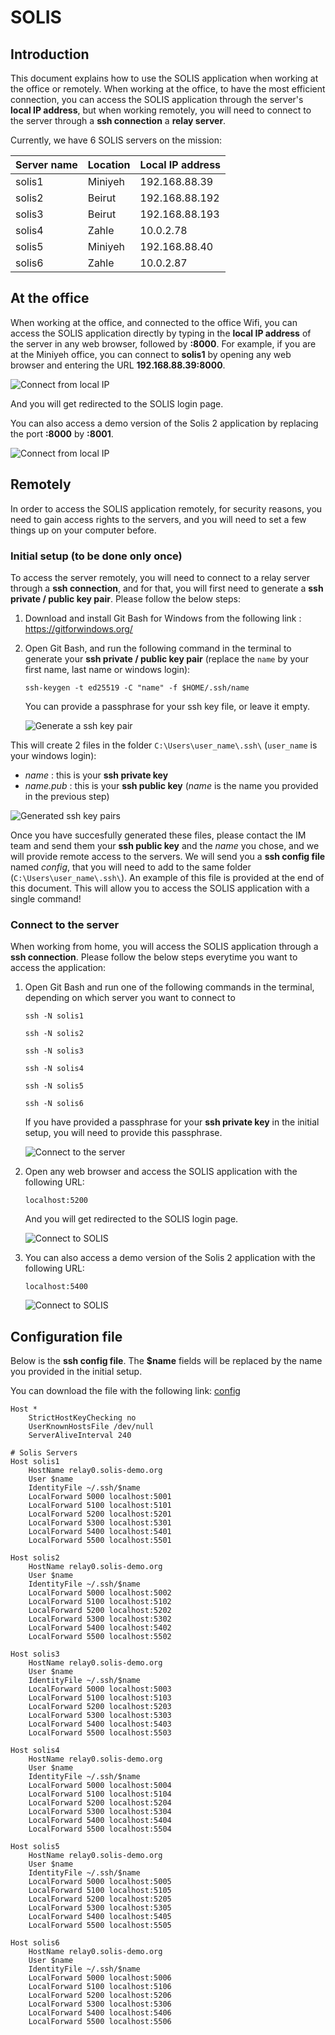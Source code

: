 # SOLIS

## Introduction

This document explains how to use the SOLIS application when working at the office or remotely.
When working at the office, to have the most efficient connection, you can access the SOLIS application through the server's **local IP address**, but when working remotely, you will need to connect to the server through a **ssh connection** a **relay server**.

Currently, we have 6 SOLIS servers on the mission:

| Server name | Location | Local IP address |
| ----------- | -------- | ---------------- |
| solis1      | Miniyeh  | 192.168.88.39    |
| solis2      | Beirut   | 192.168.88.192   |
| solis3      | Beirut   | 192.168.88.193   |
| solis4      | Zahle    | 10.0.2.78        |
| solis5      | Miniyeh  | 192.168.88.40    |
| solis6      | Zahle    | 10.0.2.87        |

## At the office

When working at the office, and connected to the office Wifi, you can access the SOLIS application directly by typing in the **local IP address** of the server in any web browser, followed by **:8000**.
For example, if you are at the Miniyeh office, you can connect to **solis1** by opening any web browser and entering the URL **192.168.88.39:8000**.

![Connect from local IP](connect_to_solis_1.png "Connect from local IP")

And you will get redirected to the SOLIS login page.

You can also access a demo version of the Solis 2 application by replacing the port **:8000** by **:8001**.

![Connect from local IP](connect_to_solis_1_1.png "Connect from local IP")

## Remotely

In order to access the SOLIS application remotely, for security reasons, you need to gain access rights to the servers, and you will need to set a few things up on your computer before.

### Initial setup (to be done only once)

To access the server remotely, you will need to connect to a relay server through a **ssh connection**, and for that, you will first need to generate a **ssh private / public key pair**.
Please follow the below steps:

1. Download and install Git Bash for Windows from the following link : <https://gitforwindows.org/>
2. Open Git Bash, and run the following command in the terminal to generate your **ssh private / public key pair** (replace the `name` by your first name, last name or windows login):

   `ssh-keygen -t ed25519 -C "name" -f $HOME/.ssh/name`

   You can provide a passphrase for your ssh key file, or leave it empty.

   ![Generate a ssh key pair](connect_to_solis_2.png "Generate a ssh key pair")

This will create 2 files in the folder `C:\Users\user_name\.ssh\` (`user_name` is your windows login):

- _name_ : this is your **ssh private key**
- _name.pub_ : this is your **ssh public key**
  (_name_ is the name you provided in the previous step)

![Generated ssh key pairs](connect_to_solis_3.png "Generated ssh key pairs")

Once you have succesfully generated these files, please contact the IM team and send them your **ssh public key** and the _name_ you chose, and we will provide remote access to the servers.
We will send you a **ssh config file** named _config_, that you will need to add to the same folder (`C:\Users\user_name\.ssh\`). An example of this file is provided at the end of this document.
This will allow you to access the SOLIS application with a single command!

### Connect to the server

When working from home, you will access the SOLIS application through a **ssh connection**. Please follow the below steps everytime you want to access the application:

1. Open Git Bash and run one of the following commands in the terminal, depending on which server you want to connect to

   `ssh -N solis1`

   `ssh -N solis2`

   `ssh -N solis3`

   `ssh -N solis4`

   `ssh -N solis5`

   `ssh -N solis6`

   If you have provided a passphrase for your **ssh private key** in the initial setup, you will need to provide this passphrase.

   ![Connect to the server](connect_to_solis_4.png "Connect to the server")

2. Open any web browser and access the SOLIS application with the following URL:

   `localhost:5200`

   And you will get redirected to the SOLIS login page.

   ![Connect to SOLIS](connect_to_solis_5.png "Connect to SOLIS")

3. You can also access a demo version of the Solis 2 application with the following URL:

   `localhost:5400`

   ![Connect to SOLIS](connect_to_solis_5_1.png "Connect to SOLIS")

## Configuration file

Below is the **ssh config file**. The **$name** fields will be replaced by the name you provided in the initial setup.

You can download the file with the following link: [config](config)

```
Host *
    StrictHostKeyChecking no
    UserKnownHostsFile /dev/null
    ServerAliveInterval 240

# Solis Servers
Host solis1
    HostName relay0.solis-demo.org
    User $name
    IdentityFile ~/.ssh/$name
    LocalForward 5000 localhost:5001
    LocalForward 5100 localhost:5101
    LocalForward 5200 localhost:5201
    LocalForward 5300 localhost:5301
    LocalForward 5400 localhost:5401
    LocalForward 5500 localhost:5501

Host solis2
    HostName relay0.solis-demo.org
    User $name
    IdentityFile ~/.ssh/$name
    LocalForward 5000 localhost:5002
    LocalForward 5100 localhost:5102
    LocalForward 5200 localhost:5202
    LocalForward 5300 localhost:5302
    LocalForward 5400 localhost:5402
    LocalForward 5500 localhost:5502

Host solis3
    HostName relay0.solis-demo.org
    User $name
    IdentityFile ~/.ssh/$name
    LocalForward 5000 localhost:5003
    LocalForward 5100 localhost:5103
    LocalForward 5200 localhost:5203
    LocalForward 5300 localhost:5303
    LocalForward 5400 localhost:5403
    LocalForward 5500 localhost:5503

Host solis4
    HostName relay0.solis-demo.org
    User $name
    IdentityFile ~/.ssh/$name
    LocalForward 5000 localhost:5004
    LocalForward 5100 localhost:5104
    LocalForward 5200 localhost:5204
    LocalForward 5300 localhost:5304
    LocalForward 5400 localhost:5404
    LocalForward 5500 localhost:5504

Host solis5
    HostName relay0.solis-demo.org
    User $name
    IdentityFile ~/.ssh/$name
    LocalForward 5000 localhost:5005
    LocalForward 5100 localhost:5105
    LocalForward 5200 localhost:5205
    LocalForward 5300 localhost:5305
    LocalForward 5400 localhost:5405
    LocalForward 5500 localhost:5505

Host solis6
    HostName relay0.solis-demo.org
    User $name
    IdentityFile ~/.ssh/$name
    LocalForward 5000 localhost:5006
    LocalForward 5100 localhost:5106
    LocalForward 5200 localhost:5206
    LocalForward 5300 localhost:5306
    LocalForward 5400 localhost:5406
    LocalForward 5500 localhost:5506
```
